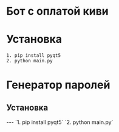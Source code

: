 # Бот с оплатой киви

# Установка
```install
1. pip install pyqt5
2. python main.py
```

# Генератор паролей
<h2>Установка</h2>
---
`1. pip install pyqt5`
`2. python main.py`
